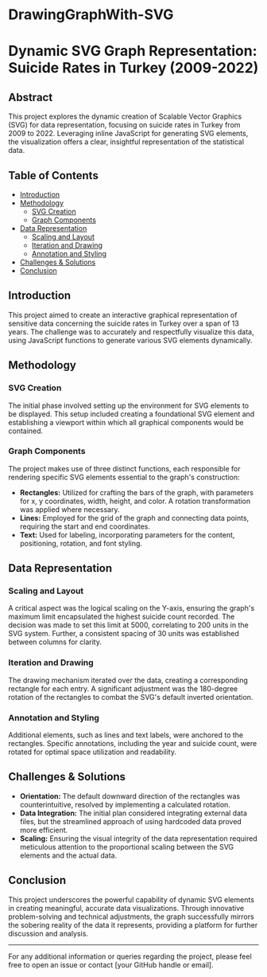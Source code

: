 # DrawingGraphWith-SVG

# Dynamic SVG Graph Representation: Suicide Rates in Turkey (2009-2022)

## Abstract
This project explores the dynamic creation of Scalable Vector Graphics (SVG) for data representation, focusing on suicide rates in Turkey from 2009 to 2022. Leveraging inline JavaScript for generating SVG elements, the visualization offers a clear, insightful representation of the statistical data.

## Table of Contents
- [Introduction](#introduction)
- [Methodology](#methodology)
  - [SVG Creation](#svg-creation)
  - [Graph Components](#graph-components)
- [Data Representation](#data-representation)
  - [Scaling and Layout](#scaling-and-layout)
  - [Iteration and Drawing](#iteration-and-drawing)
  - [Annotation and Styling](#annotation-and-styling)
- [Challenges & Solutions](#challenges--solutions)
- [Conclusion](#conclusion)

## Introduction
This project aimed to create an interactive graphical representation of sensitive data concerning the suicide rates in Turkey over a span of 13 years. The challenge was to accurately and respectfully visualize this data, using JavaScript functions to generate various SVG elements dynamically.

## Methodology

### SVG Creation
The initial phase involved setting up the environment for SVG elements to be displayed. This setup included creating a foundational SVG element and establishing a viewport within which all graphical components would be contained.

### Graph Components
The project makes use of three distinct functions, each responsible for rendering specific SVG elements essential to the graph's construction:
- **Rectangles:** Utilized for crafting the bars of the graph, with parameters for x, y coordinates, width, height, and color. A rotation transformation was applied where necessary.
- **Lines:** Employed for the grid of the graph and connecting data points, requiring the start and end coordinates.
- **Text:** Used for labeling, incorporating parameters for the content, positioning, rotation, and font styling.

## Data Representation

### Scaling and Layout
A critical aspect was the logical scaling on the Y-axis, ensuring the graph's maximum limit encapsulated the highest suicide count recorded. The decision was made to set this limit at 5000, correlating to 200 units in the SVG system. Further, a consistent spacing of 30 units was established between columns for clarity.

### Iteration and Drawing
The drawing mechanism iterated over the data, creating a corresponding rectangle for each entry. A significant adjustment was the 180-degree rotation of the rectangles to combat the SVG's default inverted orientation.

### Annotation and Styling
Additional elements, such as lines and text labels, were anchored to the rectangles. Specific annotations, including the year and suicide count, were rotated for optimal space utilization and readability.

## Challenges & Solutions
- **Orientation:** The default downward direction of the rectangles was counterintuitive, resolved by implementing a calculated rotation.
- **Data Integration:** The initial plan considered integrating external data files, but the streamlined approach of using hardcoded data proved more efficient.
- **Scaling:** Ensuring the visual integrity of the data representation required meticulous attention to the proportional scaling between the SVG elements and the actual data.

## Conclusion
This project underscores the powerful capability of dynamic SVG elements in creating meaningful, accurate data visualizations. Through innovative problem-solving and technical adjustments, the graph successfully mirrors the sobering reality of the data it represents, providing a platform for further discussion and analysis.

---
For any additional information or queries regarding the project, please feel free to open an issue or contact [your GitHub handle or email].

 
